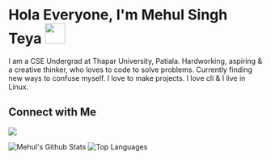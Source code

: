 # Hola Everyone, I'm Mehul Singh Teya <img src='https://media1.tenor.com/images/f88ee476d2f653b9cbc5a7b95acbd265/tenor.gif' width='40'>

I am a CSE Undergrad at Thapar University, Patiala. Hardworking, aspiring & a creative thinker, who loves to code to solve problems. Currently finding new ways to confuse myself. I love to make projects. I love cli & I live in Linux.

## Connect with Me

[<img src="https://img.shields.io/badge/linkedin-%230077B5.svg?&style=for-the-badge&logo=linkedin&logoColor=white">](https://www.linkedin.com/in/mehul-singh-teya-555648156/)

![Mehul's Github Stats](https://github-readme-stats.vercel.app/api?username=daxter-army&show_icons=true&theme=buefy)
![Top Languages](https://github-readme-stats.vercel.app/api/top-langs/?username=daxter-army&theme=buefy&layout=compact)